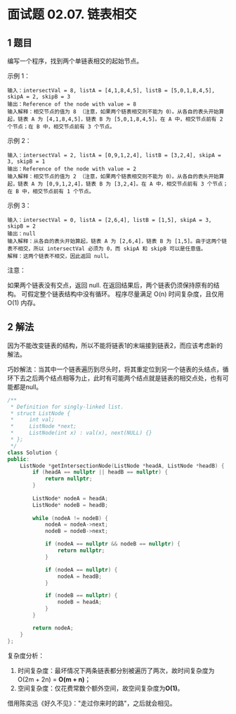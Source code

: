 # 面试题 02.07. 链表相交

## 1 题目

编写一个程序，找到两个单链表相交的起始节点。

示例 1：

```
输入：intersectVal = 8, listA = [4,1,8,4,5], listB = [5,0,1,8,4,5], skipA = 2, skipB = 3
输出：Reference of the node with value = 8
输入解释：相交节点的值为 8 （注意，如果两个链表相交则不能为 0）。从各自的表头开始算起，链表 A 为 [4,1,8,4,5]，链表 B 为 [5,0,1,8,4,5]。在 A 中，相交节点前有 2 个节点；在 B 中，相交节点前有 3 个节点。
```


示例 2：

```
输入：intersectVal = 2, listA = [0,9,1,2,4], listB = [3,2,4], skipA = 3, skipB = 1
输出：Reference of the node with value = 2
输入解释：相交节点的值为 2 （注意，如果两个链表相交则不能为 0）。从各自的表头开始算起，链表 A 为 [0,9,1,2,4]，链表 B 为 [3,2,4]。在 A 中，相交节点前有 3 个节点；在 B 中，相交节点前有 1 个节点。
```


示例 3：

```
输入：intersectVal = 0, listA = [2,6,4], listB = [1,5], skipA = 3, skipB = 2
输出：null
输入解释：从各自的表头开始算起，链表 A 为 [2,6,4]，链表 B 为 [1,5]。由于这两个链表不相交，所以 intersectVal 必须为 0，而 skipA 和 skipB 可以是任意值。
解释：这两个链表不相交，因此返回 null。
```


注意：

如果两个链表没有交点，返回 null.
在返回结果后，两个链表仍须保持原有的结构。
可假定整个链表结构中没有循环。
程序尽量满足 O(n) 时间复杂度，且仅用 O(1) 内存。

## 2 解法

因为不能改变链表的结构，所以不能将链表1的末端接到链表2，而应该考虑新的解法。

巧妙解法：当其中一个链表遍历到尽头时，将其重定位到另一个链表的头结点，循环下去之后两个结点相等为止，此时有可能两个结点就是链表的相交点处，也有可能都是null。

```c++
/**
 * Definition for singly-linked list.
 * struct ListNode {
 *     int val;
 *     ListNode *next;
 *     ListNode(int x) : val(x), next(NULL) {}
 * };
 */
class Solution {
public:
    ListNode *getIntersectionNode(ListNode *headA, ListNode *headB) {
        if (headA == nullptr || headB == nullptr) {
            return nullptr;
        }
        
        ListNode* nodeA = headA;
        ListNode* nodeB = headB;
        
        while (nodeA != nodeB) {
            nodeA = nodeA->next;
            nodeB = nodeB->next;

            if (nodeA == nullptr && nodeB == nullptr) {
                return nullptr;
            }

            if (nodeA == nullptr) {
                nodeA = headB;
            }

            if (nodeB == nullptr) {
                nodeB = headA;
            }
        }

        return nodeA;
    }
};
```

复杂度分析：

1. 时间复杂度：最坏情况下两条链表都分别被遍历了两次，故时间复杂度为O(2m + 2n) = **O(m + n)**；
2. 空间复杂度：仅花费常数个额外空间，故空间复杂度为**O(1)**。

借用陈奕迅《好久不见》："走过你来时的路"，之后就会相见。
